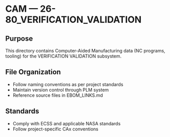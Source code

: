 # CAM — 26-80_VERIFICATION_VALIDATION

## Purpose

This directory contains Computer-Aided Manufacturing data (NC programs, tooling) for the VERIFICATION VALIDATION subsystem.

## File Organization

- Follow naming conventions as per project standards
- Maintain version control through PLM system
- Reference source files in EBOM_LINKS.md

## Standards

- Comply with ECSS and applicable NASA standards
- Follow project-specific CAx conventions
